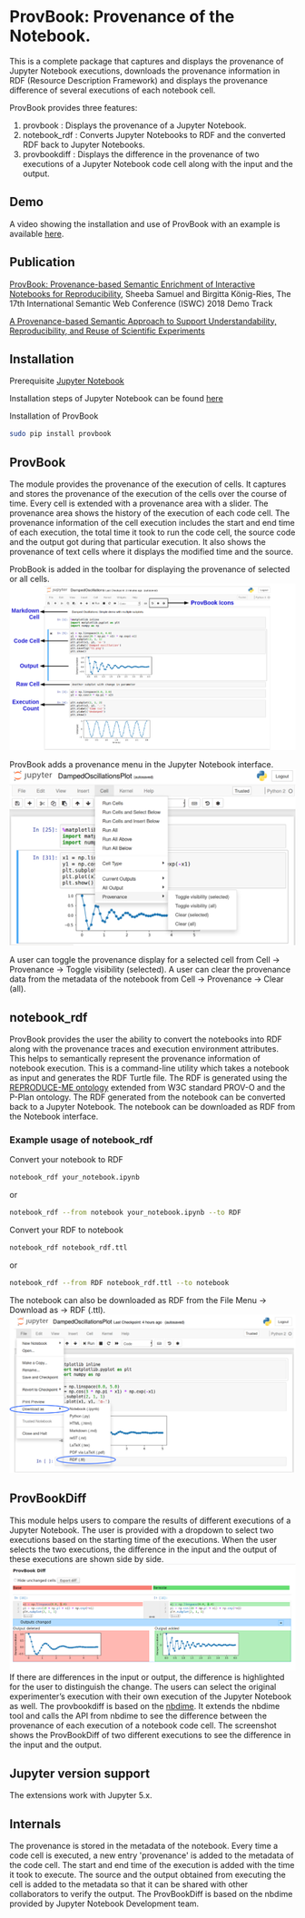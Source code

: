 # ProvBook: Provenance of the Notebook.
This is a complete package that captures and displays the provenance of Jupyter Notebook executions, downloads the provenance information in RDF (Resource Description Framework) and displays the provenance difference of several executions of each notebook cell.

ProvBook provides three features:
1. provbook :
  Displays the provenance of a Jupyter Notebook.
2. notebook_rdf :
  Converts Jupyter Notebooks to RDF and the converted RDF back to Jupyter Notebooks.
3. provbookdiff :
   Displays the difference in the provenance of two executions of a Jupyter Notebook code cell along with the input and the output.


Demo
----
A video showing the installation and use of ProvBook with an example is available [here](https://doi.org/10.6084/m9.figshare.6401096).

Publication
-----------
[ProvBook: Provenance-based Semantic Enrichment of Interactive Notebooks for Reproducibility](http://ceur-ws.org/Vol-2180/paper-57.pdf), Sheeba Samuel and Birgitta König-Ries, The 17th International Semantic Web Conference (ISWC) 2018 Demo Track

[A Provenance-based Semantic Approach to Support Understandability, Reproducibility, and Reuse of Scientific Experiments](https://doi.org/10.22032/dbt.40396)

Installation
-------------

Prerequisite
[Jupyter Notebook](https://jupyter.org/)

Installation steps of Jupyter Notebook can be found [here](http://jupyter.org/install)

Installation of ProvBook
```bash
sudo pip install provbook
```

## ProvBook
The module provides the provenance of the execution of cells. It captures and stores the provenance of the execution of the cells over the course of time. Every cell is extended with a provenance area with a slider. The provenance area shows the history of the execution of each code cell. The provenance information of the cell execution includes the start and
end time of each execution, the total time it took to run the code cell, the source code and the output got during that particular execution. It also shows the provenance of text cells where it displays the modified time and the source.

ProbBook is added in the toolbar for displaying the provenance of selected or all cells.
![Provenance of a code cell](provbook/notebook_ext/ProvBook1.png)


ProvBook adds a provenance menu in the Jupyter Notebook interface.
![Provenance Menu](provbook/notebook_ext/ProvBook2.png)

A user can toggle the provenance display for a selected cell from Cell -> Provenance -> Toggle visibility (selected).
A user can clear the provenance data from the metadata of the notebook from Cell -> Provenance -> Clear (all).



notebook_rdf
------------
ProvBook provides the user the ability to convert the notebooks into RDF along with the provenance traces and execution environment attributes. This helps to semantically represent the provenance information of notebook execution.
This is a command-line utility which takes a notebook as input and generates the RDF Turtle file. The RDF is generated using the [REPRODUCE-ME ontology](https://w3id.org/reproduceme/research) extended from W3C standard PROV-O and the P-Plan ontology. The RDF generated from the notebook can be converted back to a Jupyter Notebook. The notebook can be downloaded as RDF from the Notebook interface.

### Example usage of notebook_rdf
Convert your notebook to RDF
```bash
notebook_rdf your_notebook.ipynb
```
or
```bash
notebook_rdf --from notebook your_notebook.ipynb --to RDF
```

Convert your RDF to notebook
```bash
notebook_rdf notebook_rdf.ttl
```
or
```bash
notebook_rdf --from RDF notebook_rdf.ttl --to notebook
```
The notebook can also be downloaded as RDF from the File Menu -> Download as -> RDF (.ttl).
![Download notebook as a Turtle document](provbook/notebook_ext/notebook_rdf.png)

ProvBookDiff
------------
This module helps users to compare the results of different executions of a Jupyter Notebook. The user is provided with a dropdown to select two executions based on the starting time of the executions. When the user selects the two executions, the
difference in the input and the output of these executions are shown side by side.
![ProvBookDiff](provbook/notebook_ext/ProvBookDiff.png)
If there are differences in the input or output, the difference is highlighted for the user to distinguish the change.
The users can select the original experimenter’s execution with their own execution of the Jupyter Notebook as well.
The provbookdiff is based on the [nbdime](https://github.com/jupyter/nbdime). It extends the nbdime tool and calls the API from nbdime to see the difference between the provenance of each execution of a notebook code cell. The screenshot shows the ProvBookDiff of two different executions to see the difference in the input and the output.


Jupyter version support
------------------------

The extensions work with Jupyter 5.x.


Internals
-----------
The provenance is stored in the metadata of the notebook. Every time a code cell is executed, a new entry 'provenance' is added to the metadata of the code cell. The start and end time of the execution is added with the time it took to execute. The source and the output obtained from executing the cell is added to the metadata so that it can be shared with other collaborators to verify the output. The ProvBookDiff is based on the nbdime provided by Jupyter Notebook Development team.
